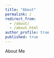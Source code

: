 ```yaml
---
title: "About"
permalink: /
redirect_from:
  - /about/
  - /about.html
author_profile: true
published: true
---
```


About Me
